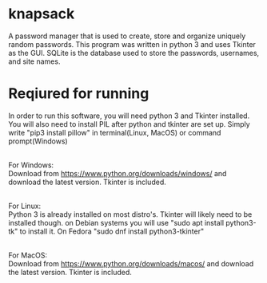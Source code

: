 # knapsack
A password manager that is used to create, store and organize uniquely random passwords.
This program was written in python 3 and uses Tkinter as the GUI. SQLite is the database used to store the passwords, usernames, and site names.

# Reqiured for running
In order to run this software, you will need python 3 and Tkinter installed. You will also need to install PIL after python and tkinter are set up. Simply write "pip3 install pillow" in terminal(Linux, MacOS) or command prompt(Windows)<br><br>

For Windows:<br>
Download from https://www.python.org/downloads/windows/ and download the latest version. Tkinter is included.<br><br>

For Linux:<br>
Python 3 is already installed on most distro's. Tkinter will likely need to be installed though. on Debian systems you will use "sudo apt install python3-tk" to install it. 
On Fedora "sudo dnf install python3-tkinter"<br><br>

For MacOS:<br>
Download from https://www.python.org/downloads/macos/ and download the latest version. Tkinter is included.
